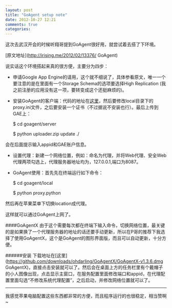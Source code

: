 ```yaml
---
layout: post
title: "GoAgent setup note"
date: 2012-10-27 12:21
comments: true
categories: 
---
```


这次去武汉开会的时候听翔哥提到GoAgent很好用，就尝试着去搭了下环境。

[原文地址](http://irising.me/2012/02/13376/ GoAgent)

说实话这个环境搭起来真的很方便，主要分为四步：

* 申请Google App Engine的请用，这个就不细说了，具体参看原文，唯一一个要注意的是在里面有一个Storage Schema的选项要选择High Replication (我之前注册的应用没有这一项，要转变成这个还挺麻烦的)。

* 安装GoAgent的客户端：代码的地址在[这里](http://code.google.com/p/goagent/)，然后要修改local目录下的proxy.ini文件，之后要安装一个证书（不过据说不安装也行）。最后上传到GAE上：

    $ cd goagent/server

    $ python uploader.zip update ./

会在后面提示输入appid和GAE账户信息。

* 设置代理：新建一个网络位置，例如：命名为代理，并将Web代理、安全Web代理两项勾选上，代理服务器地址均为，127.0.0.1,端口为8087。

* GoAgent使用：首先先在终端运行如下命令：

    $ cd goagent/local

    $ python proxy.python

然后再在苹果菜单下切换location成代理。

这样就可以通过GoAgent上网了。


####GoAgentX
由于这个需要每次都在终端下输入命令，切换网络位置，最关键的是如果换了一个代理服务器的地址的话还要手动更新，所以在P哥的推荐下我选择了使用GoAgentX，这个是GoAgent的图形界面版，而且可以自动更新，十分方便。

######安装
下载地址在[这里](https://github.com/downloads/ohdarling/GoAgentX/GoAgentX-v1.3.6.dmg GoAgentX)，直接点击安装就可以了。然后会在桌面上方的任务栏里有个戴帽子的小人图像出现，点击显示主窗口，在服务配置里面修改端口和appid，在代理配置里面勾选“不修改系统代理配置”，之后启动，并修改网络位置就可以了。

------

我感觉苹果电脑配置这些东西都非常的方便，而且程序运行的也很稳定，相当赞啊~
